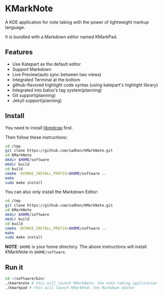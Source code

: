 # KMarkNote

A KDE application for note taking with the power of lightweight markup language.

It is bundled with a Markdown editor named KMarkPad.

## Features
+ Use Katepart as the default editor
+ Support Markdown
+ Live Preview(auto sync between two views)
+ Integrated Terminal at the bottom
+ github-flavored highlight code syntax (using katepart's highlight library)
+ Integrated into baloo's tag system(planning)
+ Git support(planning)
+ Jekyll support(planning)

## Install

You need to install [libmdcpp](https://github.com/sadhen/libmdcpp) first.

Then follow these instructions:
``` sh
cd /tmp
git clone https://github.com/sadhen/KMarkNote.git
cd KMarkNote
mkdir $HOME/software
mkdir build
cd build
cmake -DCMAKE_INSTALL_PREFIX=$HOME/software ..
make
sudo make install
```

You can also only install the Markdown Editor:
``` sh
cd /tmp
git clone https://github.com/sadhen/KMarkNote.git
cd KMarkNote
mkdir $HOME/software
mkdir build
cd build
cmake -DCMAKE_INSTALL_PREFIX=$HOME/software ..
make
sudo make install
```

**NOTE**: `$HOME` is your home directory. The above instructions will install KMarkNote in `$HOME/software`.

## Run it
``` sh
cd ~/software/bin/
./kmarknote # this will launch KMarkNote: the note-taking application
./kmarkpad # this will launch KMarkPad: the Markdown editor
```

